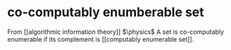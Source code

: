 # co-computably enumberable set
From [[algorithmic information theory]]
$\physics$
A set is co-computably enumerable if its complement is [[computably enumerable set]].